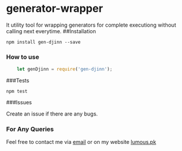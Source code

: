 # generator-wrapper
It utility tool for wrapping generators for complete executiong without calling next everytime.
##Installation

`npm install gen-djinn --save`

### How to use

```javascript
    let genDjinn = require('gen-djinn');    
```
###Tests

  `npm test`

###Issues

Create an issue if there are any bugs. 


### For Any Queries

Feel free to contact me via [email](mailto:rohail@lumous.pk) or on my website [lumous.pk](http://lumous.pk)